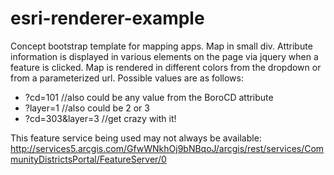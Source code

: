 # esri-renderer-example
Concept bootstrap template for mapping apps. Map in small div. Attribute information is displayed in various elements on the page via jquery when a feature is clicked. Map is rendered in different colors from the dropdown or from a parameterized url. Possible values are as follows:
- ?cd=101 //also could be any value from the BoroCD attribute
- ?layer=1 //also could be 2 or 3
- ?cd=303&layer=3 //get crazy with it!
  
This feature service being used may not always be available:
http://services5.arcgis.com/GfwWNkhOj9bNBqoJ/arcgis/rest/services/CommunityDistrictsPortal/FeatureServer/0
